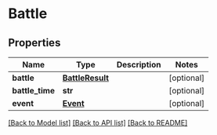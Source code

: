 # Battle

## Properties
Name | Type | Description | Notes
------------ | ------------- | ------------- | -------------
**battle** | [**BattleResult**](BattleResult.md) |  | [optional] 
**battle_time** | **str** |  | [optional] 
**event** | [**Event**](Event.md) |  | [optional] 

[[Back to Model list]](../README.md#documentation-for-models) [[Back to API list]](../README.md#documentation-for-api-endpoints) [[Back to README]](../README.md)


